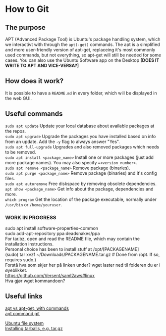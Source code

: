 # How to Git

## The purpose
APT (Advanced Package Tool) is Ubuntu's package handling system, which we interactivt with through the `apt(-get)` commands. The  apt is a simplified and more user-friendly version of apt-get, replaceing it's most commonly used commands, but not everything, so apt-get will still be needed for some cases.
You can also use the Ubuntu Software app on the Desktop __[DOES IT WRITE TO APT AND VICE-VERSA?]__

## How does it work?
It is possible to have a `README.md` in every folder, which will be displayed in the web GUI.

## Useful commands
`sudo apt update`  Update your local database about available packages at the repos.<br />
`sudo apt upgrade`  Upgrade the packages you have installed based on info from an update. Add the `-y` flag to always answer "Yes".<br />
`sudo apt full-upgrade`  Upgrades and also removed packages which needs to be removed.<br />
`sudo apt install <package_name>`  Install one or more packages (just add more package names). You may also specify `=<version_number>`. <br />
`sudo apt remove <package_name>`  Remove package (binaries).<br />
`sudo apt purge <package_name>`  Remove package (binaries) and it's config files.<br />
`sudo apt autoremove`  Free diskspace by removing obsolete dependencies.<br />
`apt show <package_name>`  Get info about the package, dependencies and more.<br />
`which program`  Get the location of the package executable, normally under `/usr/bin` or `/home/youruser`.<br />

### WORK IN PROGRESS
sudo apt install software-properties-common<br />
sudo add-apt-repository ppa:deadsnakes/ppa<br />
For tar.bz, open and read the README file, which may contain the installation instructions.<br />
Personal choice has been to install stuff at /opt/[PACKAGENAME]<br />
(sudo) tar xvzf ~/Downloads/PACKAGENAME.tar.gz # Done from /opt. If so, requires sudo.)<br />
Forstå hva som skjer her på linken under? wget laster ned til folderen du er i øyeblikket.<br />
https://github.com/Versent/saml2aws#linux<br />
Hva gjør wget kommandoen?<br />

## Useful links
[apt vs apt-get, with commands](https://itsfoss.com/apt-vs-apt-get-difference/)<br />
[apt command git](https://itsfoss.com/apt-command-guide/)<br />

[Ubuntu file system](https://askubuntu.com/questions/138547/how-to-understand-the-ubuntu-file-system-layout/138551#138551)<br />
[Installing tarballs, e.g. tar.gz](https://sourcedigit.com/20839-extract-install-tar-gz-files-ubuntu/)<br />
